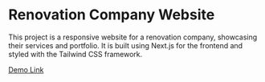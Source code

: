 # Renovation Company Website

This project is a responsive website for a renovation company, showcasing their services and portfolio. It is built using Next.js for the frontend and styled with the Tailwind CSS framework.

<a href="https://renowacje.vercel.app/">Demo Link</a>
